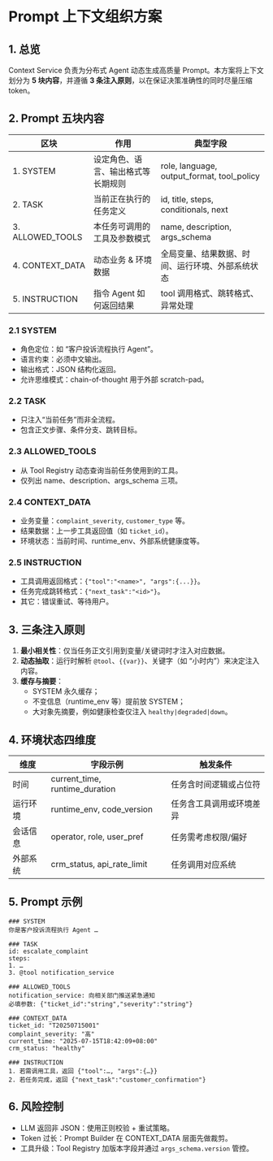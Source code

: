 # Prompt 上下文组织方案

## 1. 总览
Context Service 负责为分布式 Agent 动态生成高质量 Prompt。本方案将上下文划分为 **5 块内容**，并遵循 **3 条注入原则**，以在保证决策准确性的同时尽量压缩 token。

## 2. Prompt 五块内容
| 区块 | 作用 | 典型字段 |
|------|------|---------|
| 1. SYSTEM | 设定角色、语言、输出格式等长期规则 | role, language, output_format, tool_policy |
| 2. TASK | 当前正在执行的任务定义 | id, title, steps, conditionals, next |
| 3. ALLOWED_TOOLS | 本任务可调用的工具及参数模式 | name, description, args_schema |
| 4. CONTEXT_DATA | 动态业务 & 环境数据 | 全局变量、结果数据、时间、运行环境、外部系统状态 |
| 5. INSTRUCTION | 指令 Agent 如何返回结果 | tool 调用格式、跳转格式、异常处理 |

### 2.1 SYSTEM
- 角色定位：如 “客户投诉流程执行 Agent”。
- 语言约束：必须中文输出。
- 输出格式：JSON 结构化返回。
- 允许思维模式：chain-of-thought 用于外部 scratch-pad。

### 2.2 TASK
- 只注入“当前任务”而非全流程。
- 包含正文步骤、条件分支、跳转目标。

### 2.3 ALLOWED_TOOLS
- 从 Tool Registry 动态查询当前任务使用到的工具。
- 仅列出 name、description、args_schema 三项。

### 2.4 CONTEXT_DATA
- 业务变量：`complaint_severity`, `customer_type` 等。
- 结果数据：上一步工具返回值（如 `ticket_id`）。
- 环境状态：当前时间、runtime_env、外部系统健康度等。

### 2.5 INSTRUCTION
- 工具调用返回格式：`{"tool":"<name>", "args":{...}}`。
- 任务完成跳转格式：`{"next_task":"<id>"}`。
- 其它：错误重试、等待用户。

## 3. 三条注入原则
1. **最小相关性**：仅当任务正文引用到变量/关键词时才注入对应数据。
2. **动态抽取**：运行时解析 `@tool`、`{{var}}`、关键字（如 “小时内”）来决定注入内容。
3. **缓存与摘要**：
   - SYSTEM 永久缓存；
   - 不变信息（runtime_env 等）提前放 SYSTEM；
   - 大对象先摘要，例如健康检查仅注入 `healthy|degraded|down`。

## 4. 环境状态四维度
| 维度 | 字段示例 | 触发条件 |
|------|---------|---------|
| 时间 | current_time, runtime_duration | 任务含时间逻辑或占位符 |
| 运行环境 | runtime_env, code_version | 任务含工具调用或环境差异 |
| 会话信息 | operator, role, user_pref | 任务需考虑权限/偏好 |
| 外部系统 | crm_status, api_rate_limit | 任务调用对应系统 |

## 5. Prompt 示例
```text
### SYSTEM
你是客户投诉流程执行 Agent …

### TASK
id: escalate_complaint
steps:
1. …
3. @tool notification_service

### ALLOWED_TOOLS
notification_service: 向相关部门推送紧急通知
必填参数: {"ticket_id":"string","severity":"string"}

### CONTEXT_DATA
ticket_id: "T20250715001"
complaint_severity: "高"
current_time: "2025-07-15T18:42:09+08:00"
crm_status: "healthy"

### INSTRUCTION
1. 若需调用工具，返回 {"tool":…, "args":{…}}
2. 若任务完成，返回 {"next_task":"customer_confirmation"}
```

## 6. 风险控制
- LLM 返回非 JSON：使用正则校验 + 重试策略。
- Token 过长：Prompt Builder 在 CONTEXT_DATA 层面先做裁剪。
- 工具升级：Tool Registry 加版本字段并通过 `args_schema.version` 管控。 